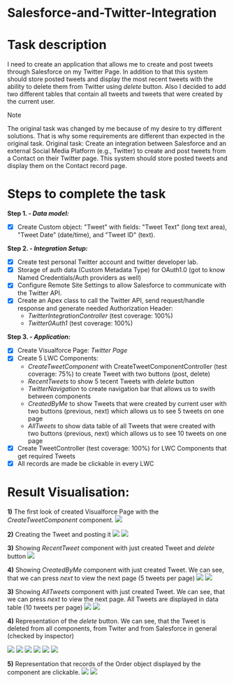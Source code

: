 # Salesforce-and-Twitter-Integration

# Task description
I need to create an application that allows me to create and post tweets through Salesforce on my Twitter Page. In addition to that this system should store posted tweets and display the most recent tweets with the ability to delete them from Twitter using _delete_ button. Also I decided to add two different tables that contain all tweets and tweets that were created by the current user.  

> [!NOTE]
> The original task was changed by me because of my desire to try different solutions. That is why some requirements are different than expected in the original task. 
> Original task: Create an integration between Salesforce and an external Social Media Platform (e.g., Twitter) to create and post tweets from a Contact on their Twitter page. This system should store posted tweets and display them on the Contact record page.

# Steps to complete the task

**Step 1. - _Data model:_**

- [x] Create Custom object: "Tweet" with fields: "Tweet Text" (long text area), "Tweet Date" (date/time), and "Tweet ID" (text).

**Step 2. - _Integration Setup:_**
- [x] Create test personal Twitter account and twitter developer lab.
- [x] Storage of auth data (Custom Metadata Type) for OAuth1.0 (got to know Named Credentials/Auth providers as well)
- [x] Configure Remote Site Settings to allow Salesforce to communicate with the Twitter API.
- [x] Create an Apex class to call the Twitter API, send request/handle response and generate needed Authorization Header:
   - _TwitterIntegrationController_ (test coverage: 100%)
   - _Twitter0Auth1_ (test coverage: 100%)
      
**Step 3. - _Application:_**
- [x] Create Visualforce Page: _Twitter Page_
- [x] Create 5 LWC Components:
    - _CreateTweetComponent_ with CreateTweetComponentController (test coverage: 75%) to create Tweet with two buttons (post, delete)
    - _RecentTweets_ to show 5 tecent Tweets with _delete_ button
    - _TwitterNavigation_ to create navigation bar that allows us to swith between components
    - _CreatedByMe_ to show Tweets that were created by current user with two buttons (previous, next) which allows us to see 5 tweets on one page
    - _AllTweets_ to show data table of all Tweets that were created with two buttons (previous, next) which allows us to see 10 tweets on one page
 - [x] Create TweetController (test coverage: 100%) for LWC Components that get required Tweets
 - [X] All records are made be clickable in every LWC

# Result Visualisation:

**1)** The first look of created Visualforce Page with the _CreateTweetComponent_ component.
 <img src="salesforce-twitter integration task/images\page.jpg"/> 

**2)** Creating the Tweet and posting it
 <img src="salesforce-twitter integration task/images\create.jpg"/>
 <img src="salesforce-twitter integration task/images\result.jpg"/>

**3)** Showing _RecentTweet_ component with just created Tweet and _delete_ button 
<img src="salesforce-twitter integration task/images\recent.jpg"/>

**4)** Showing _CreatedByMe_ component with just created Tweet. We can see, that we can press _next_ to view the next page (5 tweets per page)
<img src="salesforce-twitter integration task/images\me.jpg"/>
<img src="salesforce-twitter integration task/images\me2.jpg"/>

**3)** Showing _AllTweets_ component with just created Tweet. We can see, that we can press _next_ to view the next page. All Tweets are displayed in data table (10 tweets per page)
<img src="salesforce-twitter integration task/images\all.jpg"/>
<img src="salesforce-twitter integration task/images\all2.jpg"/>

**4)** Representation of the _delete_ button. We can see, that the Tweet is deleted from all components, from Twiter and from Salesforce in general (checked by inspector) 

<img src="salesforce-twitter integration task/images\tweets.jpg"/>
<img src="salesforce-twitter integration task/images\happy.jpg"/>
<img src="salesforce-twitter integration task/images\nothappy.jpg"/>
<img src="salesforce-twitter integration task/images\nothappy1.jpg"/>
<img src="salesforce-twitter integration task/images\nothappy2.jpg"/>
<img src="salesforce-twitter integration task/images\nothappy3.jpg"/>

**5)** Representation that records of the Order object displayed by the component are clickable. 
<img src="salesforce-twitter integration task/images\show.jpg"/>
<img src="salesforce-twitter integration task/images\show2.jpg"/>




